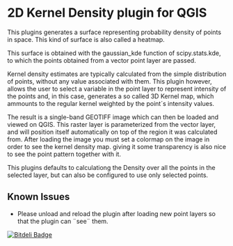 2D Kernel Density plugin for QGIS
=================================

This plugins generates a surface representing probability density of points in space. This kind of surface is also called a heatmap.

This surface is obtained with the gaussian_kde function of scipy.stats.kde, to which the points obtained from a vector point layer are passed.

Kernel density estimates are typically calculated from the simple distribution of points, without any value associated with them. This plugin however, allows the user to select a variable in the point layer to represent intensity of the points and, in this case, generates a so called 3D Kernel map, which ammounts to the regular kernel weighted by the point´s intensity values. 

The result is a single-band GEOTIFF image which can then be loaded and viewed on QGIS. This raster layer is parameterized from the vector layer, and will position itself automatically on top of the region it was calculated from. After loading the image you must set a colormap on the image in order to see the kernel density map. giving it some transparency is also nice to see the point pattern together with it. 

This plugins defaults to calculationg the Density over all the points in the selected layer, but can also be configured to use only selected points.

Known Issues
------------
* Please unload and reload the plugin after loading new point layers so that the plugin can ¨see¨ them.

[![Bitdeli Badge](https://d2weczhvl823v0.cloudfront.net/fccoelho/spatialkde/trend.png)](https://bitdeli.com/free "Bitdeli Badge")

